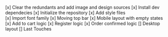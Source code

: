 [x] Clear the redundants and add image and design sources
[x] Install dev dependecies
[x] Initialize the repository
[x] Add style files  
[x] Import font family
[x] Moving top bar
[x] Mobile layout with empty states
[x] Add to cart logic
[x] Register logic
[x] Order confirmed logic
[] Desktop layout
[] Last Touches
